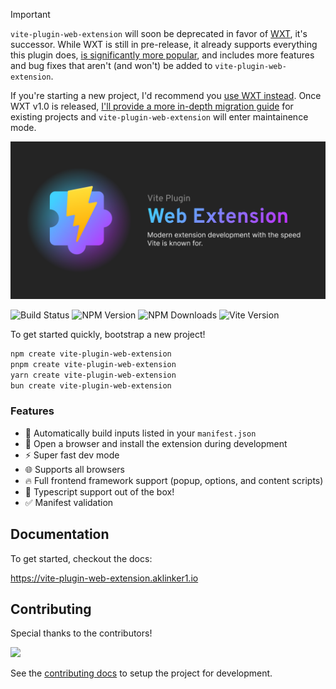 > [!IMPORTANT]
> `vite-plugin-web-extension` will soon be deprecated in favor of [WXT](https://wxt.dev), it's successor. While WXT is still in pre-release, it already supports everything this plugin does, [is significantly more popular](https://api.star-history.com/svg?repos=wxt-dev/wxt,aklinker1/vite-plugin-web-extension&type=Date), and includes more features and bug fixes that aren't (and won't) be added to `vite-plugin-web-extension`.
>
> If you're starting a new project, I'd recommend you [use WXT instead](https://wxt.dev/guide/installation.html#bootstrap-project). Once WXT v1.0 is released, [I'll provide a more in-depth migration guide](https://wxt.dev/guide/resources/migrate.html#vite-plugin-web-extension) for existing projects and `vite-plugin-web-extension` will enter maintainence mode.

<img src="./.github/assets/social-banner.png">

![Build Status](https://img.shields.io/github/actions/workflow/status/aklinker1/vite-plugin-web-extension/pr-checks.yml) ![NPM Version](https://img.shields.io/npm/v/vite-plugin-web-extension) ![NPM Downloads](https://img.shields.io/npm/dm/vite-plugin-web-extension) ![Vite Version](https://img.shields.io/npm/dependency-version/vite-plugin-web-extension/peer/vite)

To get started quickly, bootstrap a new project!

```bash
npm create vite-plugin-web-extension
pnpm create vite-plugin-web-extension
yarn create vite-plugin-web-extension
bun create vite-plugin-web-extension
```

### Features

- :wrench: Automatically build inputs listed in your `manifest.json`
- :tada: Open a browser and install the extension during development
- :zap: Super fast dev mode
- :globe_with_meridians: Supports all browsers
- :fire: Full frontend framework support (popup, options, and content scripts)
- :robot: Typescript support out of the box!
- :white_check_mark: Manifest validation

## Documentation

To get started, checkout the docs:

<https://vite-plugin-web-extension.aklinker1.io>

## Contributing

Special thanks to the contributors!

<a href="https://github.com/aklinker1/vite-plugin-web-extension/graphs/contributors">
  <img src="https://contrib.rocks/image?repo=aklinker1/vite-plugin-web-extension" />
</a>

See the [contributing docs](CONTRIBUTING.md) to setup the project for development.

